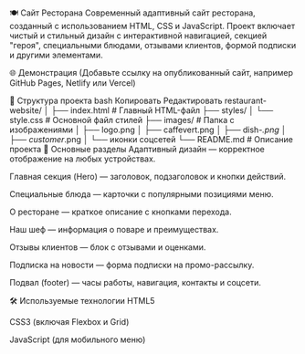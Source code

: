 🍽️ Сайт Ресторана
Современный адаптивный сайт ресторана, созданный с использованием HTML, CSS и JavaScript. Проект включает чистый и стильный дизайн с интерактивной навигацией, секцией "героя", специальными блюдами, отзывами клиентов, формой подписки и другими элементами.

🌐 Демонстрация
(Добавьте ссылку на опубликованный сайт, например GitHub Pages, Netlify или Vercel)

📁 Структура проекта
bash
Копировать
Редактировать
restaurant-website/
│
├── index.html              # Главный HTML-файл
├── styles/
│   └── style.css           # Основной файл стилей
├── images/                 # Папка с изображениями
│   ├── logo.png
│   ├── caffevert.png
│   ├── dish-*.png
│   ├── customer*.png
│   └── иконки соцсетей
└── README.md               # Описание проекта
📸 Основные разделы
Адаптивный дизайн — корректное отображение на любых устройствах.

Главная секция (Hero) — заголовок, подзаголовок и кнопки действий.

Специальные блюда — карточки с популярными позициями меню.

О ресторане — краткое описание с кнопками перехода.

Наш шеф — информация о поваре и преимуществах.

Отзывы клиентов — блок с отзывами и оценками.

Подписка на новости — форма подписки на промо-рассылку.

Подвал (footer) — часы работы, навигация, контакты и соцсети.

🛠️ Используемые технологии
HTML5

CSS3 (включая Flexbox и Grid)

JavaScript (для мобильного меню)
